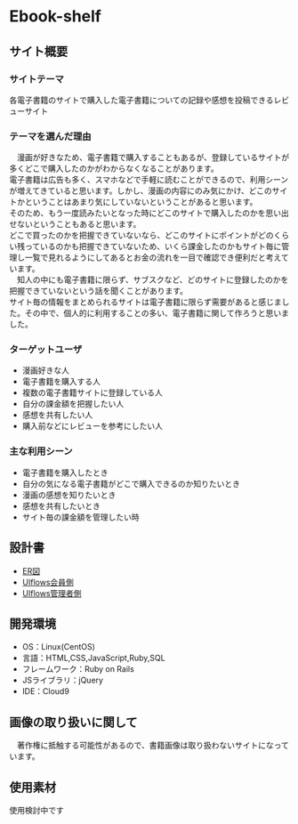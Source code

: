 # Ebook-shelf

## サイト概要
   
### サイトテーマ
  各電子書籍のサイトで購入した電子書籍についての記録や感想を投稿できるレビューサイト

### テーマを選んだ理由
  　漫画が好きなため、電子書籍で購入することもあるが、登録しているサイトが多くどこで購入したのかがわからなくなることがあります。<br>
  電子書籍は広告も多く、スマホなどで手軽に読むことができるので、利用シーンが増えてきていると思います。しかし、漫画の内容にのみ気にかけ、どこのサイトかということはあまり気にしていないということがあると思います。<br>
  そのため、もう一度読みたいとなった時にどこのサイトで購入したのかを思い出せないということもあると思います。<br>
  どこで買ったのかを把握できていないなら、どこのサイトにポイントがどのくらい残っているのかも把握できていないため、いくら課金したのかもサイト毎に管理し一覧で見れるようにしてあるとお金の流れを一目で確認でき便利だと考えています。<br>
  　知人の中にも電子書籍に限らず、サブスクなど、どのサイトに登録したのかを把握できていないという話を聞くことがあります。<br>
  サイト毎の情報をまとめられるサイトは電子書籍に限らず需要があると感じました。その中で、個人的に利用することの多い、電子書籍に関して作ろうと思いました。
  
### ターゲットユーザ
  - 漫画好きな人
  - 電子書籍を購入する人
  - 複数の電子書籍サイトに登録している人
  - 自分の課金額を把握したい人
  - 感想を共有したい人
  - 購入前などにレビューを参考にしたい人

### 主な利用シーン
 - 電子書籍を購入したとき
 - 自分の気になる電子書籍がどこで購入できるのか知りたいとき
 - 漫画の感想を知りたいとき
 - 感想を共有したいとき
 - サイト毎の課金額を管理したい時

## 設計書
 - [ER図](https://drive.google.com/file/d/13u9Ls3HSliAAK2hCDhUxuT3ql-NTdtKJ/view?usp=sharing)
 - [UIflows会員側](https://drive.google.com/file/d/13u9Ls3HSliAAK2hCDhUxuT3ql-NTdtKJ/view?usp=sharing)
 - [UIflows管理者側](https://drive.google.com/file/d/1Photp9asorHQ9oJdjrQ5pMjWjwKfGt8p/view?usp=sharing)

## 開発環境
- OS：Linux(CentOS)
- 言語：HTML,CSS,JavaScript,Ruby,SQL
- フレームワーク：Ruby on Rails
- JSライブラリ：jQuery
- IDE：Cloud9

## 画像の取り扱いに関して
　著作権に抵触する可能性があるので、書籍画像は取り扱わないサイトになっています。

## 使用素材
使用検討中です
